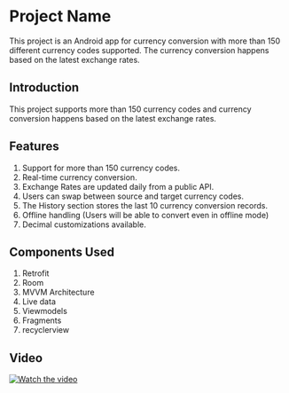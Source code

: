 # Project Name

This project is an Android app for currency conversion with more than 150 different currency codes supported. The currency conversion happens based on the latest exchange rates.

## Introduction

This project supports more than 150 currency codes and currency conversion happens based on the latest exchange rates.

## Features

1. Support for more than 150 currency codes.
2. Real-time currency conversion.
3. Exchange Rates are updated daily from a public API.
4. Users can swap between source and target currency codes.
5. The History section stores the last 10 currency conversion records.
6. Offline handling (Users will be able to convert even in offline mode)
7. Decimal customizations available.

## Components Used

1. Retrofit
2. Room
3. MVVM Architecture
4. Live data
5. Viewmodels
6. Fragments
7. recyclerview

## Video

[![Watch the video](https://github.com/abhinavsingh1998/CurrencyConverter/assets/88830847/c2eabe4d-6d19-4145-95ba-47b5ddc6745d
)](https://github.com/abhinavsingh1998/CurrencyConverter/assets/88830847/c2eabe4d-6d19-4145-95ba-47b5ddc6745d)
